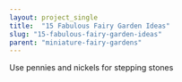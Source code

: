 ```yaml
---
layout: project_single
title:  "15 Fabulous Fairy Garden Ideas"
slug: "15-fabulous-fairy-garden-ideas"
parent: "miniature-fairy-gardens"
---
```

Use pennies and nickels for stepping stones